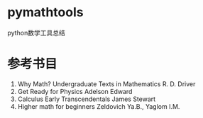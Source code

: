 # pymathtools
python数学工具总结
# 参考书目
1. Why Math? Undergraduate Texts in Mathematics  R. D. Driver
2. Get Ready for Physics Adelson Edward
3. Calculus Early Transcendentals James Stewart
4. Higher math for beginners Zeldovich Ya.B., Yaglom I.M.